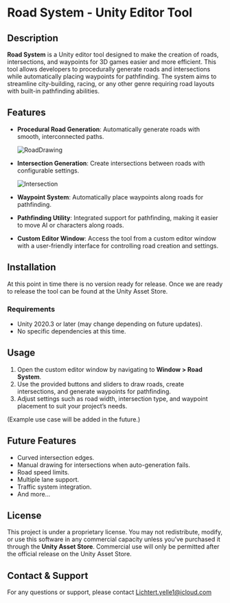 
# Road System - Unity Editor Tool

## Description

**Road System** is a Unity editor tool designed to make the creation of roads, intersections, and waypoints for 3D games easier and more efficient. This tool allows developers to procedurally generate roads and intersections while automatically placing waypoints for pathfinding. The system aims to streamline city-building, racing, or any other genre requiring road layouts with built-in pathfinding abilities.

## Features

- **Procedural Road Generation**: Automatically generate roads with smooth, interconnected paths.
  
  ![RoadDrawing](https://github.com/user-attachments/assets/6a3de101-3225-44ce-9a0d-bbe11fe5fb91)

  
- **Intersection Generation**: Create intersections between roads with configurable settings.
  
   ![Intersection](https://github.com/user-attachments/assets/297195cf-5c5d-487b-955b-1a6b85d6db0a)


  
- **Waypoint System**: Automatically place waypoints along roads for pathfinding.
- **Pathfinding Utility**: Integrated support for pathfinding, making it easier to move AI or characters along roads.
- **Custom Editor Window**: Access the tool from a custom editor window with a user-friendly interface for controlling road creation and settings.

## Installation

At this point in time there is no version ready for release. Once we are ready to release the tool can be found at the Unity Asset Store.

### Requirements

- Unity 2020.3 or later (may change depending on future updates).
- No specific dependencies at this time.

## Usage

1. Open the custom editor window by navigating to **Window > Road System**.
2. Use the provided buttons and sliders to draw roads, create intersections, and generate waypoints for pathfinding.
3. Adjust settings such as road width, intersection type, and waypoint placement to suit your project’s needs.

(Example use case will be added in the future.)

## Future Features

- Curved intersection edges.
- Manual drawing for intersections when auto-generation fails.
- Road speed limits.
- Multiple lane support.
- Traffic system integration.
- And more…

## License

This project is under a proprietary license. You may not redistribute, modify, or use this software in any commercial capacity unless you’ve purchased it through the **Unity Asset Store**. Commercial use will only be permitted after the official release on the Unity Asset Store.

## Contact & Support

For any questions or support, please contact Lichtert.yelle1@icloud.com
